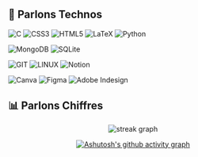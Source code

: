 ## 🚀 Parlons Technos
![C](https://img.shields.io/badge/c-%2300599C.svg?style=for-the-badge&logo=c&logoColor=white) ![CSS3](https://img.shields.io/badge/css3-%231572B6.svg?style=for-the-badge&logo=css3&logoColor=white) ![HTML5](https://img.shields.io/badge/html5-%23E34F26.svg?style=for-the-badge&logo=html5&logoColor=white) ![LaTeX](https://img.shields.io/badge/latex-%23008080.svg?style=for-the-badge&logo=latex&logoColor=white) ![Python](https://img.shields.io/badge/python-3670A0?style=for-the-badge&logo=python&logoColor=ffdd54) 

![MongoDB](https://img.shields.io/badge/MongoDB-%234ea94b.svg?style=for-the-badge&logo=mongodb&logoColor=white) ![SQLite](https://img.shields.io/badge/sqlite-%2307405e.svg?style=for-the-badge&logo=sqlite&logoColor=white)


![GIT](https://img.shields.io/badge/Git-fc6d26?style=for-the-badge&logo=git&logoColor=white) ![LINUX](https://img.shields.io/badge/Linux-FCC624?style=for-the-badge&logo=linux&logoColor=black) ![Notion](https://img.shields.io/badge/Notion-%23000000.svg?style=for-the-badge&logo=notion&logoColor=white) 

![Canva](https://img.shields.io/badge/Canva-%2300C4CC.svg?style=for-the-badge&logo=Canva&logoColor=white) ![Figma](https://img.shields.io/badge/figma-%23F24E1E.svg?style=for-the-badge&logo=figma&logoColor=white) ![Adobe Indesign](https://img.shields.io/badge/Adobe%20Indesign-31A8FF.svg?style=for-the-badge&logo=Adobe%20Indesign&logoColor=white)  


## 📊 Parlons Chiffres 

<div align="center">
  
  <img src="https://github-readme-stats.vercel.app/api/top-langs/?username=myrtilleknockaert&theme=dark&hide_border=true&include_all_commits=true&count_private=true&layout=compact&hide=html" alt="streak graph"  />


[![Ashutosh's github activity graph](https://github-readme-activity-graph.vercel.app/graph?username=myrtilleknockaert&theme=react-dark)](https://github.com/ashutosh00710/github-readme-activity-graph)

</div>
